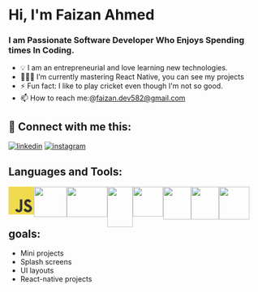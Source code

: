
# Hi, I'm Faizan Ahmed
### I am Passionate Software Developer Who Enjoys Spending times In Coding.
- 💡 I am an entrepreneurial and love learning new technologies. 
- 👨🏻‍💻 I’m currently mastering React Native, you can see my projects 
- ⚡️ Fun fact: I like to play cricket even though I'm not so good.
- 📫 How to reach me:@faizan.dev582@gmail.com


## 🔗 Connect with me this:

[![linkedin](https://img.shields.io/badge/linkedin-0A66C2?style=for-the-badge&logo=linkedin&logoColor=white)](https://www.linkedin.com/)
[![instagram](https://img.shields.io/badge/instagram-fff?style=for-the-badge&logo=instagram&logocolor=whitw)](https://www.instagram.com/developerfaizan/)


## Languages and Tools:

<img align="left" src="https://raw.githubusercontent.com/github/explore/80688e429a7d4ef2fca1e82350fe8e3517d3494d/topics/javascript/javascript.png" data-canonical width="50" height="55"/>

<img align="left" src="https://camo.githubusercontent.com/db2ff259abfd5319fea72648d41645c2bab36962d090e504205c597aa49bfcba/68747470733a2f2f63646e2e69636f6e73636f75742e636f6d2f69636f6e2f667265652f706e672d3235362f68746d6c2d35392d3232353939352e706e67" width="65" height="60"/>

<img align="left" src="https://camo.githubusercontent.com/a5d40e7eae68619c5167bae90cbd8ef368aefd0cf82b3007521e4e9485c1a60d/68747470733a2f2f313030306c6f676f732e6e65742f77702d636f6e74656e742f75706c6f6164732f323032302f30392f4353532d4c6f676f2e706e67" width="80" height="60"/>

<img align="left" src="https://camo.githubusercontent.com/a9b28456d6d2afba2b9a8f59d02fb2a5828b66b9f39c4eddf98ca48136e036fa/68747470733a2f2f7777772e6b6f6a61632e6e6c2f7461696c77696e642f696d616765732f4261636b656e642f6e6f64656a732e706e67" width="50" height="80"/>

<img align="left" src="https://camo.githubusercontent.com/df308f8954edd5c776e0f8a6317c1b29fd938e4a1770dd8ae6f9c3ac9a116e79/68747470733a2f2f75706c6f61642e77696b696d656469612e6f72672f77696b6970656469612f636f6d6d6f6e732f7468756d622f612f61372f52656163742d69636f6e2e7376672f3132383070782d52656163742d69636f6e2e7376672e706e67" width="60" height="59"/>

<img align="left" src="https://camo.githubusercontent.com/0a3a08acfdaf91e2c521e0a21234d9aa3de98d32eeb2b45557e664f3d3dc62ad/68747470733a2f2f7777772e706e676b65792e636f6d2f706e672f66756c6c2f3137382d313738373133345f706e672d66696c652d7376672d6769746875622d69636f6e2d706e672e706e67" width="55" height="65"/>

<img align="left" src="https://camo.githubusercontent.com/95a0d0dfd4854f5b873e2c5396064ab18a9e7b2ed7d7c5df1cf6197d6cd8eb29/68747470733a2f2f7777772e66726565706e676c6f676f732e636f6d2f75706c6f6164732f6c6f676f2d6d7973716c2d706e672f6c6f676f2d6d7973716c2d6d7973716c2d6c6f676f2d706e672d696d616765732d6172652d646f776e6c6f61642d6372617a79706e672d32312e706e67" width="55" height="65"/>

<img align="left" src="https://camo.githubusercontent.com/814236222dd83bb5aa7e82c7ce62655fedf66eea59539f96c66f78532329be22/68747470733a2f2f63646e2e69636f6e73636f75742e636f6d2f69636f6e2f667265652f706e672d3235362f6669676d612d323239363037312d313931323033302e706e67" width="60" height="65"/>

<br/><br/><br/>

## goals:

- Mini projects
- Splash screens
- UI layouts
- React-native projects
